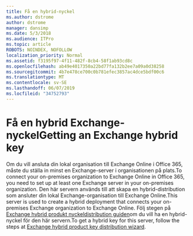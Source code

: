 ```yaml
---
title: Få en hybrid-nyckel
ms.author: dstrome
author: dstrome
manager: dansimp
ms.date: 5/3/2018
ms.audience: ITPro
ms.topic: article
ROBOTS: NOINDEX, NOFOLLOW
localization_priority: Normal
ms.assetid: f3195f97-4f11-482f-8cb4-58f1ab93cd8c
ms.openlocfilehash: ab49e4017350a22bd77fa132b2ee7a09a0d38258
ms.sourcegitcommit: 4b7e478ce700c0b781efec3857ac4dce5bdf00c6
ms.translationtype: MT
ms.contentlocale: sv-SE
ms.lasthandoff: 06/07/2019
ms.locfileid: "34752793"
---
```

# <a name="getting-an-exchange-hybrid-key"></a><span data-ttu-id="09a9d-102">Få en hybrid Exchange-nyckel</span><span class="sxs-lookup"><span data-stu-id="09a9d-102">Getting an Exchange hybrid key</span></span>

<span data-ttu-id="09a9d-103">Om du vill ansluta din lokal organisation till Exchange Online i Office 365, måste du ställa in minst en Exchange-server i organisationen på plats.</span><span class="sxs-lookup"><span data-stu-id="09a9d-103">To connect your on-premises organization to Exchange Online in Office 365, you need to set up at least one Exchange server in your on-premises organization.</span></span> <span data-ttu-id="09a9d-104">Den här servern används till att skapa en hybrid-distribution som ansluter din lokal Exchange-organisation till Exchange Online.</span><span class="sxs-lookup"><span data-stu-id="09a9d-104">This server is used to create a hybrid deployment that connects your on-premises Exchange organization to Exchange Online.</span></span> <span data-ttu-id="09a9d-105">Följ stegen på [Exchange hybrid produkt nyckeldistribution guiden](http://aka.ms/hybridkey)om du vill ha en hybrid-nyckel för den här servern.</span><span class="sxs-lookup"><span data-stu-id="09a9d-105">To get a hybrid key for this server, follow the steps at [Exchange hybrid product key distribution wizard](http://aka.ms/hybridkey).</span></span>
  

